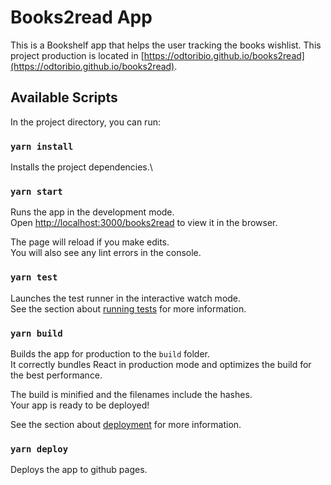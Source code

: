 # Books2read App
This is a Bookshelf app that helps the user tracking the books wishlist.
This project production is located in [https://odtoribio.github.io/books2read](https://odtoribio.github.io/books2read).

## Available Scripts

In the project directory, you can run:

### `yarn install`

Installs the project dependencies.\

### `yarn start`

Runs the app in the development mode.\
Open [http://localhost:3000/books2read](http://localhost:3000/books2read) to view it in the browser.

The page will reload if you make edits.\
You will also see any lint errors in the console.

### `yarn test`

Launches the test runner in the interactive watch mode.\
See the section about [running tests](https://facebook.github.io/create-react-app/docs/running-tests) for more information.

### `yarn build`

Builds the app for production to the `build` folder.\
It correctly bundles React in production mode and optimizes the build for the best performance.

The build is minified and the filenames include the hashes.\
Your app is ready to be deployed!

See the section about [deployment](https://facebook.github.io/create-react-app/docs/deployment) for more information.

### `yarn deploy`

Deploys the app to github pages.
